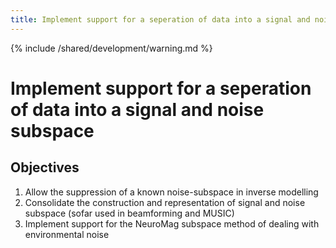```yaml
---
title: Implement support for a seperation of data into a signal and noise subspace
---
```


{% include /shared/development/warning.md %}

# Implement support for a seperation of data into a signal and noise subspace

## Objectives

1.  Allow the suppression of a known noise-subspace in inverse modelling
2.  Consolidate the construction and representation of signal and noise subspace (sofar used in beamforming and MUSIC)
3.  Implement support for the NeuroMag subspace method of dealing with environmental noise
